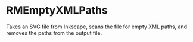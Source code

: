 RMEmptyXMLPaths
===============

Takes an SVG file from Inkscape, scans the file for empty XML paths, and removes the paths from the output file.